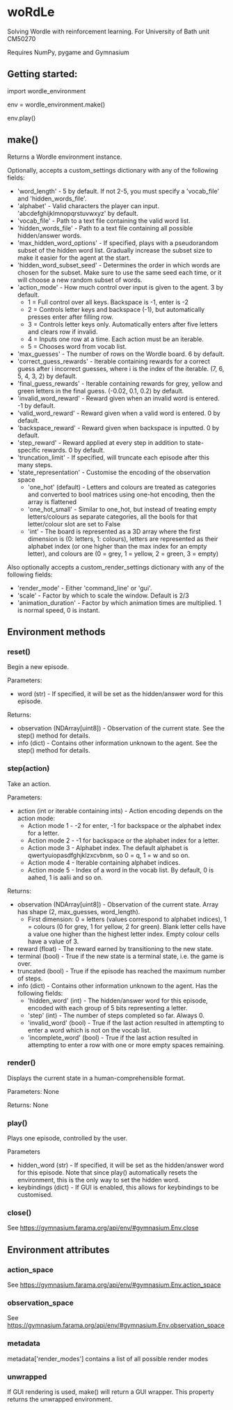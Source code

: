 # woRdLe
Solving Wordle with reinforcement learning. For University of Bath unit CM50270

Requires NumPy, pygame and Gymnasium

## Getting started:

import wordle_environment

env = wordle_environment.make()

env.play()

## make()

Returns a Wordle environment instance.

Optionally, accepts a custom_settings dictionary with any of the following fields:
- 'word_length' - 5 by default. If not 2-5, you must specify a 'vocab_file' and 'hidden_words_file'.
- 'alphabet' - Valid characters the player can input. 'abcdefghijklmnopqrstuvwxyz' by default.
- 'vocab_file' - Path to a text file containing the valid word list.
- 'hidden_words_file' - Path to a text file containing all possible hidden/answer words.
- 'max_hidden_word_options' - If specified, plays with a pseudorandom subset of the hidden word list.
Gradually increase the subset size to make it easier for the agent at the start.
- 'hidden_word_subset_seed' - Determines the order in which words are chosen for the subset.
Make sure to use the same seed each time, or it will choose a new random subset of words.
- 'action_mode' - How much control over input is given to the agent. 3 by default.
    - 1 = Full control over all keys. Backspace is -1, enter is -2
    - 2 = Controls letter keys and backspace (-1), but automatically presses enter after filling row.
    - 3 = Controls letter keys only. Automatically enters after five letters and clears row if invalid.
    - 4 = Inputs one row at a time. Each action must be an iterable.
    - 5 = Chooses word from vocab list.
- 'max_guesses' - The number of rows on the Wordle board. 6 by default.
- 'correct_guess_rewards' - Iterable containing rewards for a correct guess after i incorrect guesses,
where i is the index of the iterable. (7, 6, 5, 4, 3, 2) by default.
- 'final_guess_rewards' - Iterable containing rewards for grey, yellow and green letters in the final guess.
(-0.02, 0.1, 0.2) by default.
- 'invalid_word_reward' - Reward given when an invalid word is entered. -1 by default.
- 'valid_word_reward' - Reward given when a valid word is entered. 0 by default.
- 'backspace_reward' - Reward given when backspace is inputted. 0 by default.
- 'step_reward' - Reward applied at every step in addition to state-specific rewards. 0 by default.
- 'truncation_limit' - If specified, will truncate each episode after this many steps.
- 'state_representation' - Customise the encoding of the observation space
    - 'one_hot' (default) - Letters and colours are treated as categories and converted to bool matrices
    using one-hot encoding, then the array is flattened
    - 'one_hot_small' - Similar to one_hot, but instead of treating empty letters/colours as separate
    categories, all the bools for that letter/colour slot are set to False
    - 'int' - The board is represented as a 3D array where the first dimension is (0: letters, 1: colours),
    letters are represented as their alphabet index (or one higher than the max index for an empty letter), and
    colours are (0 = grey, 1 = yellow, 2 = green, 3 = empty)

Also optionally accepts a custom_render_settings dictionary with any of the following fields:
- 'render_mode' - Either 'command_line' or 'gui'.
- 'scale' - Factor by which to scale the window. Default is 2/3
- 'animation_duration' - Factor by which animation times are multiplied. 1 is normal speed, 0 is instant.

## Environment methods

### reset()

Begin a new episode.

Parameters:
- word (str) - If specified, it will be set as the hidden/answer word for this episode.

Returns:
- observation (NDArray[uint8]) - Observation of the current state. See the step() method for details.
- info (dict) - Contains other information unknown to the agent. See the step() method for details.

### step(action)

Take an action.

Parameters:
- action (int or iterable containing ints) - Action encoding depends on the action mode:
    - Action mode 1 - -2 for enter, -1 for backspace or the alphabet index for a letter.
    - Action mode 2 - -1 for backspace or the alphabet index for a letter.
    - Action mode 3 - Alphabet index. The default alphabet is qwertyuiopasdfghjklzxcvbnm, so 0 = q, 1 = w and so on.
    - Action mode 4 - Iterable containing alphabet indices.
    - Action mode 5 - Index of a word in the vocab list. By default, 0 is aahed, 1 is aalii and so on.

Returns:
- observation (NDArray[uint8]) - Observation of the current state. Array has shape (2, max_guesses, word_length).
    - First dimension: 0 = letters (values correspond to alphabet indices), 1 = colours (0 for grey, 1 for
    yellow, 2 for green). Blank letter cells have a value one higher than the highest letter index.
    Empty colour cells have a value of 3.
- reward (float) - The reward earned by transitioning to the new state.
- terminal (bool) - True if the new state is a terminal state, i.e. the game is over.
- truncated (bool) - True if the episode has reached the maximum number of steps.
- info (dict) - Contains other information unknown to the agent. Has the following fields:
    - 'hidden_word' (int) - The hidden/answer word for this episode, encoded with each group of 5 bits
    representing a letter.
    - 'step' (int) - The number of steps completed so far. Always 0.
    - 'invalid_word' (bool) - True if the last action resulted in attempting to enter a word which is not on the vocab list.
    - 'incomplete_word' (bool) - True if the last action resulted in attempting to enter a row with one or more empty spaces remaining.

### render()

Displays the current state in a human-comprehensible format.

Parameters: None

Returns: None

### play()

Plays one episode, controlled by the user.

Parameters
- hidden_word (str) - If specified, it will be set as the hidden/answer word for this episode. Note that since play() automatically resets the environment, this is the only way to set the hidden word.
- keybindings (dict) - If GUI is enabled, this allows for keybindings to be customised.

### close()

See https://gymnasium.farama.org/api/env/#gymnasium.Env.close

## Environment attributes

### action_space

See https://gymnasium.farama.org/api/env/#gymnasium.Env.action_space

### observation_space

See https://gymnasium.farama.org/api/env/#gymnasium.Env.observation_space

### metadata

metadata['render_modes'] contains a list of all possible render modes

### unwrapped

If GUI rendering is used, make() will return a GUI wrapper. This property returns the unwrapped environment.